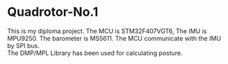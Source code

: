 # Quadrotor-No.1
This is my diploma project. 
The MCU is STM32F407VGT6, The IMU is MPU9250. 
The barometer is MS5611. 
The MCU communicate with the IMU by SPI bus.  
The DMP/MPL Library has been used for calculating posture.
